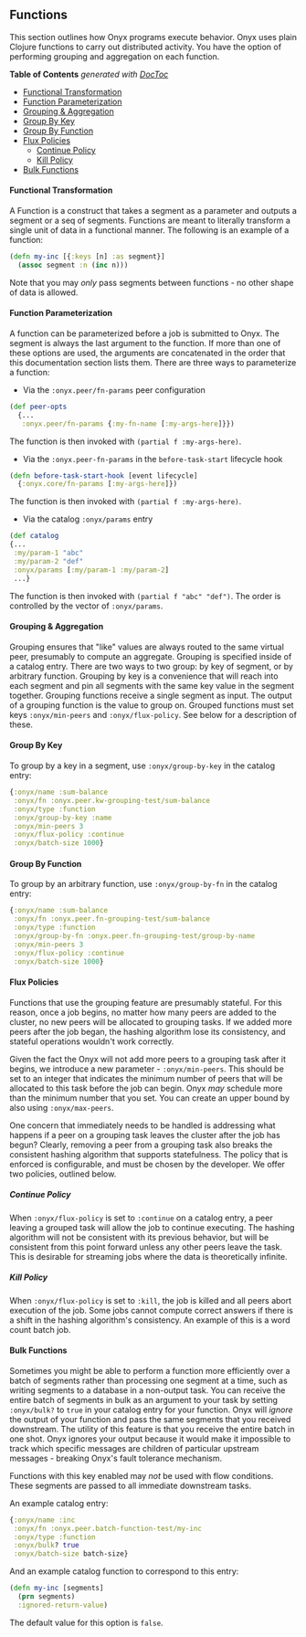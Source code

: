 ## Functions

This section outlines how Onyx programs execute behavior. Onyx uses plain Clojure functions to carry out distributed activity. You have the option of performing grouping and aggregation on each function.

<!-- START doctoc generated TOC please keep comment here to allow auto update -->
<!-- DON'T EDIT THIS SECTION, INSTEAD RE-RUN doctoc TO UPDATE -->
**Table of Contents**  *generated with [DocToc](http://doctoc.herokuapp.com/)*

- [Functional Transformation](#functional-transformation)
- [Function Parameterization](#function-parameterization)
- [Grouping & Aggregation](#grouping-&-aggregation)
- [Group By Key](#group-by-key)
- [Group By Function](#group-by-function)
- [Flux Policies](#flux-policies)
  - [Continue Policy](#continue-policy)
  - [Kill Policy](#kill-policy)
- [Bulk Functions](#bulk-functions)

<!-- END doctoc generated TOC please keep comment here to allow auto update -->

#### Functional Transformation

A Function is a construct that takes a segment as a parameter and outputs a segment or a seq of segments. Functions are meant to literally transform a single unit of data in a functional manner. The following is an example of a function:

```clojure
(defn my-inc [{:keys [n] :as segment}]
  (assoc segment :n (inc n)))
```

Note that you may *only* pass segments between functions - no other shape of data is allowed.

#### Function Parameterization

A function can be parameterized before a job is submitted to Onyx. The segment is always the last argument to the function. If more than one of these options are used, the arguments are concatenated in the order that this documentation section lists them. There are three ways to parameterize a function:

- Via the `:onyx.peer/fn-params` peer configuration

```clojure
(def peer-opts
  {...
   :onyx.peer/fn-params {:my-fn-name [:my-args-here]}})
```

The function is then invoked with `(partial f :my-args-here)`.

- Via the `:onyx.peer-fn-params` in the `before-task-start` lifecycle hook

```clojure
(defn before-task-start-hook [event lifecycle]
  {:onyx.core/fn-params [:my-args-here]})
```

The function is then invoked with `(partial f :my-args-here)`.

- Via the catalog `:onyx/params` entry

```clojure
(def catalog
{...
 :my/param-1 "abc"
 :my/param-2 "def"
 :onyx/params [:my/param-1 :my/param-2]
 ...}
```

The function is then invoked with `(partial f "abc" "def")`. The order is controlled by the vector of `:onyx/params`.

#### Grouping & Aggregation

Grouping ensures that "like" values are always routed to the same virtual peer, presumably to compute an aggregate. Grouping is specified inside of a catalog entry. There are two ways to two group: by key of segment, or by arbitrary function. Grouping by key is a convenience that will reach into each segment and pin all segments with the same key value in the segment together. Grouping functions receive a single segment as input. The output of a grouping function is the value to group on. Grouped functions must set keys `:onyx/min-peers` and `:onyx/flux-policy`. See below for a description of these.

#### Group By Key

To group by a key in a segment, use `:onyx/group-by-key` in the catalog entry:

```clojure
{:onyx/name :sum-balance
 :onyx/fn :onyx.peer.kw-grouping-test/sum-balance
 :onyx/type :function
 :onyx/group-by-key :name
 :onyx/min-peers 3
 :onyx/flux-policy :continue
 :onyx/batch-size 1000}
```

#### Group By Function

To group by an arbitrary function, use `:onyx/group-by-fn` in the catalog entry:

```clojure
{:onyx/name :sum-balance
 :onyx/fn :onyx.peer.fn-grouping-test/sum-balance
 :onyx/type :function
 :onyx/group-by-fn :onyx.peer.fn-grouping-test/group-by-name
 :onyx/min-peers 3
 :onyx/flux-policy :continue
 :onyx/batch-size 1000}
```

#### Flux Policies

Functions that use the grouping feature are presumably stateful. For this reason, once a job begins, no matter how many peers are added to the cluster, no new peers will be allocated to grouping tasks. If we added more peers after the job began, the hashing algorithm lose its consistency, and stateful operations wouldn't work correctly.

Given the fact the Onyx will not add more peers to a grouping task after it begins, we introduce a new parameter - `:onyx/min-peers`. This should be set to an integer that indicates the minimum number of peers that will be allocated to this task before the job can begin. Onyx *may* schedule more than the minimum number that you set. You can create an upper bound by also using `:onyx/max-peers`.

One concern that immediately needs to be handled is addressing what happens if a peer on a grouping task leaves the cluster after the job has begun? Clearly, removing a peer from a grouping task also breaks the consistent hashing algorithm that supports statefulness. The policy that is enforced is configurable, and must be chosen by the developer. We offer two policies, outlined below.

##### Continue Policy

When `:onyx/flux-policy` is set to `:continue` on a catalog entry, a peer leaving a grouped task will allow the job to continue executing. The hashing algorithm will not be consistent with its previous behavior, but will be consistent from this point forward unless any other peers leave the task. This is desirable for streaming jobs where the data is theoretically infinite.

##### Kill Policy

When `:onyx/flux-policy` is set to `:kill`, the job is killed and all peers abort execution of the job. Some jobs cannot compute correct answers if there is a shift in the hashing algorithm's consistency. An example of this is a word count batch job.

#### Bulk Functions

Sometimes you might be able to perform a function more efficiently over a batch of segments rather than processing one segment at a time, such as writing segments to a database in a non-output task. You can receive the entire batch of segments in bulk as an argument to your task by setting `:onyx/bulk?` to `true` in your catalog entry for your function. Onyx will *ignore* the output of your function and pass the same segments that you received downstream. The utility of this feature is that you receive the entire batch in one shot. Onyx ignores your output because it would make it impossible to track which specific messages are children of particular upstream messages - breaking Onyx's fault tolerance mechanism.

Functions with this key enabled may *not* be used with flow conditions. These segments are passed to all immediate downstream tasks.

An example catalog entry:

```clojure
{:onyx/name :inc
 :onyx/fn :onyx.peer.batch-function-test/my-inc
 :onyx/type :function
 :onyx/bulk? true
 :onyx/batch-size batch-size}
```

And an example catalog function to correspond to this entry:

```clojure
(defn my-inc [segments]
  (prn segments)
  :ignored-return-value)
```

The default value for this option is `false`.
